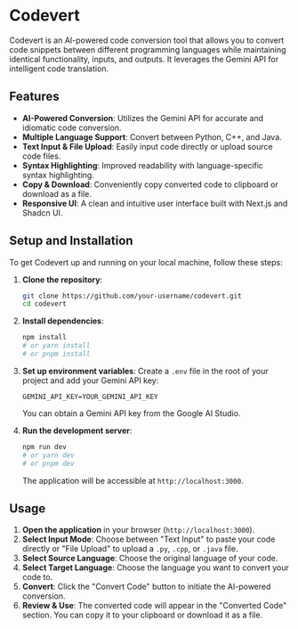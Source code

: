 # Codevert

Codevert is an AI-powered code conversion tool that allows you to convert code snippets between different programming languages while maintaining identical functionality, inputs, and outputs. It leverages the Gemini API for intelligent code translation.

## Features

*   **AI-Powered Conversion**: Utilizes the Gemini API for accurate and idiomatic code conversion.
*   **Multiple Language Support**: Convert between Python, C++, and Java.
*   **Text Input & File Upload**: Easily input code directly or upload source code files.
*   **Syntax Highlighting**: Improved readability with language-specific syntax highlighting.
*   **Copy & Download**: Conveniently copy converted code to clipboard or download as a file.
*   **Responsive UI**: A clean and intuitive user interface built with Next.js and Shadcn UI.

## Setup and Installation

To get Codevert up and running on your local machine, follow these steps:

1.  **Clone the repository**:
    ```bash
    git clone https://github.com/your-username/codevert.git
    cd codevert
    ```

2.  **Install dependencies**:
    ```bash
    npm install
    # or yarn install
    # or pnpm install
    ```

3.  **Set up environment variables**:
    Create a `.env` file in the root of your project and add your Gemini API key:
    ```
    GEMINI_API_KEY=YOUR_GEMINI_API_KEY
    ```
    You can obtain a Gemini API key from the Google AI Studio.

4.  **Run the development server**:
    ```bash
    npm run dev
    # or yarn dev
    # or pnpm dev
    ```

    The application will be accessible at `http://localhost:3000`.

## Usage

1.  **Open the application** in your browser (`http://localhost:3000`).
2.  **Select Input Mode**: Choose between "Text Input" to paste your code directly or "File Upload" to upload a `.py`, `.cpp`, or `.java` file.
3.  **Select Source Language**: Choose the original language of your code.
4.  **Select Target Language**: Choose the language you want to convert your code to.
5.  **Convert**: Click the "Convert Code" button to initiate the AI-powered conversion.
6.  **Review & Use**: The converted code will appear in the "Converted Code" section. You can copy it to your clipboard or download it as a file.
